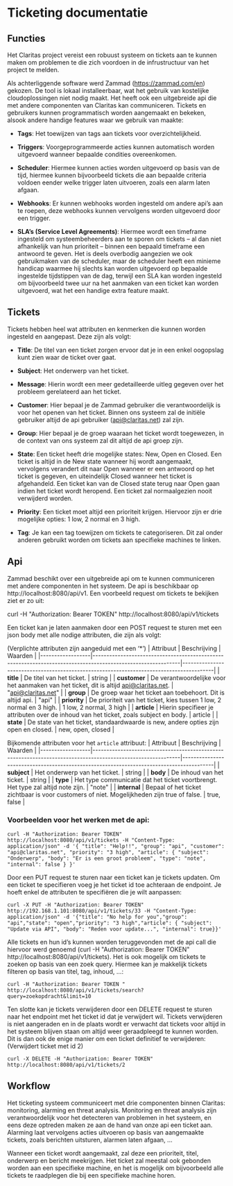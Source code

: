 # Ticketing documentatie

## Functies
Het Claritas project vereist een robuust systeem on tickets aan te kunnen maken om problemen te die zich voordoen in de infrustructuur van het project te melden. 

Als achterliggende software werd Zammad (https://zammad.com/en) gekozen. De tool is lokaal installeerbaar, wat het gebruik van kostelijke cloudoplossingen niet nodig maakt. Het heeft ook een uitgebreide api die met andere componenten van Claritas kan communiceren. Tickets en gebruikers kunnen programmatisch worden aangemaakt en bekeken, alsook andere handige features waar we gebruik van maakte: 

- **Tags**:
Het toewijzen van tags aan tickets voor overzichtelijkheid. 

 

- **Triggers**:
Voorgeprogrammeerde acties kunnen automatisch worden uitgevoerd wanneer bepaalde condities overeenkomen. 

 

- **Scheduler**:
Hiermee kunnen acties worden uitgevoerd op basis van de tijd, hiermee kunnen bijvoorbeeld tickets die aan bepaalde criteria voldoen eender welke trigger laten uitvoeren, zoals een alarm laten afgaan. 

 

- **Webhooks**:
Er kunnen webhooks worden ingesteld om andere api’s aan te roepen, deze webhooks kunnen vervolgens worden uitgevoerd door een trigger. 
 

- **SLA’s (Service Level Agreements)**:
Hiermee wordt een timeframe ingesteld om systeembeheerders aan te sporen om tickets – al dan niet afhankelijk van hun prioriteit – binnen een bepaald timeframe een antwoord te geven. Het is deels overbodig aangezien we ook gebruikmaken van de scheduler, maar de scheduler heeft een minieme handicap waarmee hij slechts kan worden uitgevoerd op bepaalde ingestelde tijdstippen van de dag, terwijl een SLA kan worden ingesteld om bijvoorbeeld twee uur na het aanmaken van een ticket kan worden uitgevoerd, wat het een handige extra feature maakt. 


## Tickets
Tickets hebben heel wat attributen en kenmerken die kunnen worden ingesteld en aangepast. Deze zijn als volgt: 

- **Title**: 
De titel van een ticket zorgen ervoor dat je in een enkel oogopslag kunt zien waar de ticket over gaat. 
 

- **Subject**: 
Het onderwerp van het ticket. 
 

- **Message**: 
Hierin wordt een meer gedetailleerde uitleg gegeven over het probleem gerelateerd aan het ticket. 
 

- **Customer**: 
Hier bepaal je de Zammad gebruiker die verantwoordelijk is voor het openen van het ticket. Binnen ons systeem zal de initiële gebruiker altijd de api gebruiker (api@claritas.net) zal zijn. 
 

- **Group**:
Hier bepaal je de groep waaraan het ticket wordt toegewezen, in de context van ons systeem zal dit altijd de api groep zijn. 
 

- **State**:
Een ticket heeft drie mogelijke states: New, Open en Closed. Een ticket is altijd in de New state wanneer hij wordt aangemaakt, vervolgens verandert dit naar Open wanneer er een antwoord op het ticket is gegeven, en uiteindelijk Closed wanneer het ticket is afgehandeld. Een ticket kan van de Closed state terug naar Open gaan indien het ticket wordt heropend. Een ticket zal normaalgezien nooit verwijderd worden. 
 

- **Priority**:
Een ticket moet altijd een prioriteit krijgen. Hiervoor zijn er drie mogelijke opties: 1 low, 2 normal en 3 high. 
 

- **Tag**:
Je kan een tag toewijzen om tickets te categoriseren. Dit zal onder anderen gebruikt worden om tickets aan specifieke machines te linken. 


## Api
Zammad beschikt over een uitgebreide api om te kunnen communiceren met andere componenten in het systeem. De api is beschikbaar op http://localhost:8080/api/v1. Een voorbeeld request om tickets te bekijken ziet er zo uit: 

curl -H "Authorization: Bearer TOKEN" http://localhost:8080/api/v1/tickets 

 

Een ticket kan je laten aanmaken door een POST request te sturen met een json body met alle nodige attributen, die zijn als volgt: 

(Verplichte attributen zijn aangeduid met een ‘*’) 
| Attribuut        | Beschrijving                                                                                                 | Waarden                                                                                 |
|------------------|-------------------------------------------------------------------------------------------------------------|-----------------------------------------------------------------------------------------|
| **title**        | De titel van het ticket.                                                                                    | string                                                                                  |
| **customer**     | De verantwoordelijke voor het aanmaken van het ticket, dit is altijd api@claritas.net.                      | "api@claritas.net"                                                                      |
| **group**        | De groep waar het ticket aan toebehoort. Dit is altijd api.                                                 | "api"                                                                                   |
| **priority**     | De prioriteit van het ticket, kies tussen 1 low, 2 normal en 3 high.                                        | 1 low, 2 normal, 3 high                                                                 |
| **article**      | Hierin specifieer je attributen over de inhoud van het ticket, zoals subject en body.                       | article                                                                                 |
| **state**        | De state van het ticket, standaardwaarde is new, andere opties zijn open en closed.                         | new, open, closed                                                                       |

Bijkomende attributen voor het `article` attribuut:
| Attribuut        | Beschrijving                                                                                                 | Waarden                                                                                 |
|------------------|-------------------------------------------------------------------------------------------------------------|-----------------------------------------------------------------------------------------|
| **subject**      | Het onderwerp van het ticket.                                                                               | string                                                                                  |
| **body**         | De inhoud van het ticket.                                                                                   | string                                                                                  |
| **type**         | Het type communicatie dat het ticket voortbrengt. Het type zal altijd note zijn.                            | "note"                                                                                  |
| **internal**     | Bepaal of het ticket zichtbaar is voor customers of niet. Mogelijkheden zijn true of false.                 | true, false                                                                             |


### Voorbeelden voor het werken met de api:
```
curl -H "Authorization: Bearer TOKEN" http://localhost:8080/api/v1/tickets -H "Content-Type: application/json" -d '{ "title": "Help!!", "group": "api", "customer": "api@claritas.net", "priority": "3 high", "article": { "subject": "Onderwerp", "body": "Er is een groot probleem", "type": "note", "internal": false } }'
```

 

Door een PUT request te sturen naar een ticket kan je tickets updaten. Om een ticket te specifieren voeg je het ticket id toe achteraan de endpoint. Je hoeft enkel de attributen te specifiëren die je wilt aanpassen: 

```
curl -X PUT -H "Authorization: Bearer TOKEN" http://192.168.1.101:8080/api/v1/tickets/33 -H "Content-Type: application/json" -d '{"title": "No help for you","group": "api","state": "open","priority": "3 high","article": { "subject": "Update via API", "body": "Reden voor update...", "internal": true}}'
```

 

Alle tickets en hun id’s kunnen worden teruggevonden met de api call die hiervoor werd genoemd (curl -H "Authorization: Bearer TOKEN" http://localhost:8080/api/v1/tickets). Het is ook mogelijk om tickets te zoeken op basis van een zoek query. Hiermee kan je makkelijk tickets filteren op basis van titel, tag, inhoud, ...: 

```
curl -H "Authorization: Bearer TOKEN " http://localhost:8080/api/v1/tickets/search?query=zoekopdracht&limit=10
```

 

Ten slotte kan je tickets verwijderen door een DELETE request te sturen naar het endpoint met het ticket id dat je verwijdert wil. Tickets verwijderen is niet aangeraden en in de plaats wordt er verwacht dat tickets voor altijd in het systeem blijven staan om altijd weer geraadpleegd te kunnen worden. Dit is dan ook de enige manier om een ticket definitief te verwijderen:
(Verwijdert ticket met id 2)
```
curl -X DELETE -H "Authorization: Bearer TOKEN" http://localhost:8080/api/v1/tickets/2
``` 

## Workflow 
Het ticketing systeem communiceert met drie componenten binnen Claritas: monitoring, alarming en threat analysis. Monitoring en threat analysis zijn verantwoordelijk voor het detecteren van problemen in het systeem, en eens deze optreden maken ze aan de hand van onze api een ticket aan. Alarming laat vervolgens acties uitvoeren op basis van aangemaakte tickets, zoals berichten uitsturen, alarmen laten afgaan, ... 

Wanneer een ticket wordt aangemaakt, zal deze een prioriteit, titel, onderwerp en bericht meekrijgen. Het ticket zal meestal ook gebonden worden aan een specifieke machine, en het is mogelijk om bijvoorbeeld alle tickets te raadplegen die bij een specifieke machine horen.  
